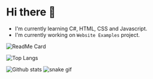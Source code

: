 # Hi there 👋

- I'm currently learning C#, HTML, CSS and Javascript.
- I'm currently working on `Website Examples` project.

![ReadMe Card](https://github-readme-stats.vercel.app/api/pin/?username=KBeyzaDamla&repo=Website-Examples&theme=dark)

![Top Langs](https://github-readme-stats.vercel.app/api/top-langs/?username=KBeyzaDamla&layout=compact&theme=dark)

![Github stats](https://github-readme-stats.vercel.app/api?username=KBeyzaDamla&theme=dark&show_icons=true)
![snake gif](https://github.com/YOUR_USERNAME/YOUR_USERNAME/blob/output/github-contribution-grid-snake.gif)
